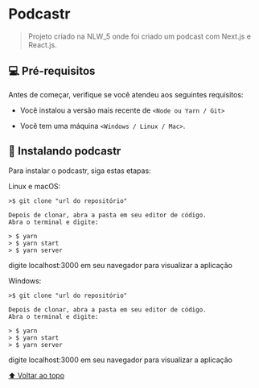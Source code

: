 # Podcastr

> Projeto criado na NLW_5 onde foi criado um podcast com Next.js e React.js.

## 💻 Pré-requisitos

Antes de começar, verifique se você atendeu aos seguintes requisitos:

<!---Estes são apenas requisitos de exemplo. Adicionar, duplicar ou remover conforme necessário--->

- Você instalou a versão mais recente de `<Node ou Yarn / Git>`

- Você tem uma máquina `<Windows / Linux / Mac>`.

## 🚀 Instalando podcastr

Para instalar o podcastr, siga estas etapas:

Linux e macOS:

```
>$ git clone "url do repositório"

Depois de clonar, abra a pasta em seu editor de código.
Abra o terminal e digite:

> $ yarn
> $ yarn start
> $ yarn server
```

digite localhost:3000 em seu navegador para visualizar a aplicação

Windows:

```
>$ git clone "url do repositório"

Depois de clonar, abra a pasta em seu editor de código.
Abra o terminal e digite:

> $ yarn
> $ yarn start
> $ yarn server
```
digite localhost:3000 em seu navegador para visualizar a aplicação

[⬆ Voltar ao topo](#Podcastr)<br>
